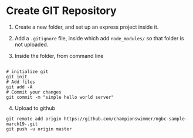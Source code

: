 
# Create GIT Repository

1. Create a new folder, and set up an express project inside it.

2. Add a `.gitignore` file, inside which add `node_modules/` so that folder is not uploaded.

3. Inside the folder, from command line

```shell

# initialize git
git init
# Add files
git add -A
# Commit your changes
git commit -m "simple hello world server"

```

4. Upload to github

```shell
git remote add origin https://github.com/championswimmer/ngbc-sample-march19-.git
git push -u origin master
```
